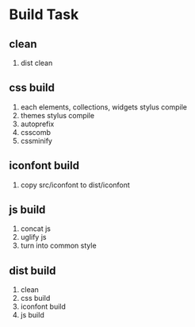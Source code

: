 # Build Task

## clean
1. dist clean

## css build
1. each elements, collections, widgets stylus compile
2. themes stylus compile
3. autoprefix
4. csscomb
5. cssminify

## iconfont build
1. copy src/iconfont to dist/iconfont

## js build
1. concat js
2. uglify js
3. turn into common style

## dist build
1. clean
2. css build
3. iconfont build
4. js build